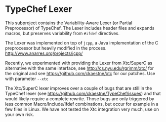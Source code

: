 # TypeChef Lexer

This subproject contains the Variability-Aware Lexer (or Partial Preprocessor) of TypeChef.
The Lexer includes header files and expands macros, but preserves variability from
```#ifdef``` directives.


The Lexer was implemented on top of ```jcpp```, a Java implementation of the C preprocessor
but heavily modified in the process. http://www.anarres.org/projects/jcpp/

Recently, we experimented with providing the Lexer from Xtc/SuperC as alternative with
the same interface, see http://cs.nyu.edu/rgrimm/xtc/ for the original and see 
https://github.com/ckaestne/xtc for our patches. Use with parameter ```--xtc```

The Xtc/SuperC lexer improves 
over a couple of bugs that are still in the TypeChef lexer (see https://github.com/ckaestne/TypeChef/issues)
and that would likely require a complete rewrite. Those bugs are only triggered by
less common Macro/Include/Ifdef combinations, but occur for example in a few files in Linux.
We have not tested the Xtc integration very much, use on your own risk.
